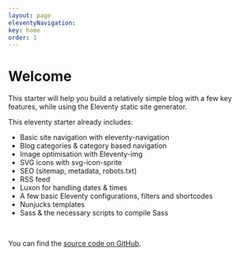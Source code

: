 ```yaml
---
layout: page
eleventyNavigation:
key: home
order: 1
---
```


# Welcome
This starter will help you build a relatively simple blog with a few key features, while using the Eleventy static site generator.

This eleventy starter already includes:
- Basic site navigation with eleventy-navigation
- Blog categories & category based navigation
- Image optimisation with Eleventy-img
- SVG icons with svg-icon-sprite
- SEO (sitemap, metadata, robots.txt)
- RSS feed
- Luxon for handling dates & times
- A few basic Eleventy configurations, filters and shortcodes
- Nunjucks templates
- Sass & the necessary scripts to compile Sass

<br>

You can find the <a href="https://github.com/Mangamaui/eleventy-not-so-minimal-blog-starter" target="_blank">source code on GitHub</a>.

<br><br>
